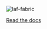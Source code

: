 ![laf-fabric](https://raw.github.com/dirkroorda/research-demos/master/docs/files/LAF-Workbench.png)

[Read the docs](http://laf-fabric.readthedocs.org/en/latest/)

